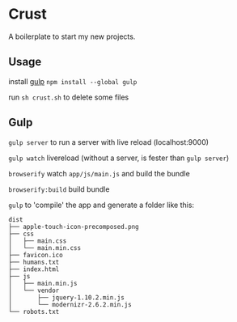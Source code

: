 # Crust

A boilerplate to start my new projects.

Usage
-----
install [gulp](https://github.com/gulpjs/gulp/blob/master/docs/getting-started.md) `npm install --global gulp`

run `sh crust.sh` to delete some files

Gulp
-----

`gulp server` to run a server with live reload (localhost:9000)

`gulp watch` livereload (without a server, is fester than `gulp server`)

`browserify` watch `app/js/main.js` and build the bundle

`browserify:build` build bundle

`gulp` to 'compile' the app and generate a folder like this:



```
dist
├── apple-touch-icon-precomposed.png
├── css
│   ├── main.css
│   └── main.min.css
├── favicon.ico
├── humans.txt
├── index.html
├── js
│   ├── main.min.js
│   └── vendor
│       ├── jquery-1.10.2.min.js
│       └── modernizr-2.6.2.min.js
└── robots.txt
```

